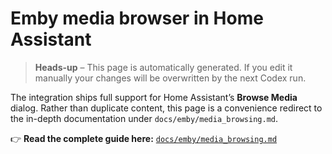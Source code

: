 # Emby media browser in Home Assistant

> **Heads-up** – This page is automatically generated.  If you edit it manually
> your changes will be overwritten by the next Codex run.

The integration ships full support for Home Assistant’s **Browse Media** dialog.
Rather than duplicate content, this page is a convenience redirect to the in-depth
documentation under `docs/emby/media_browsing.md`.

👉  **Read the complete guide here:** [`docs/emby/media_browsing.md`](../emby/media_browsing.md)
